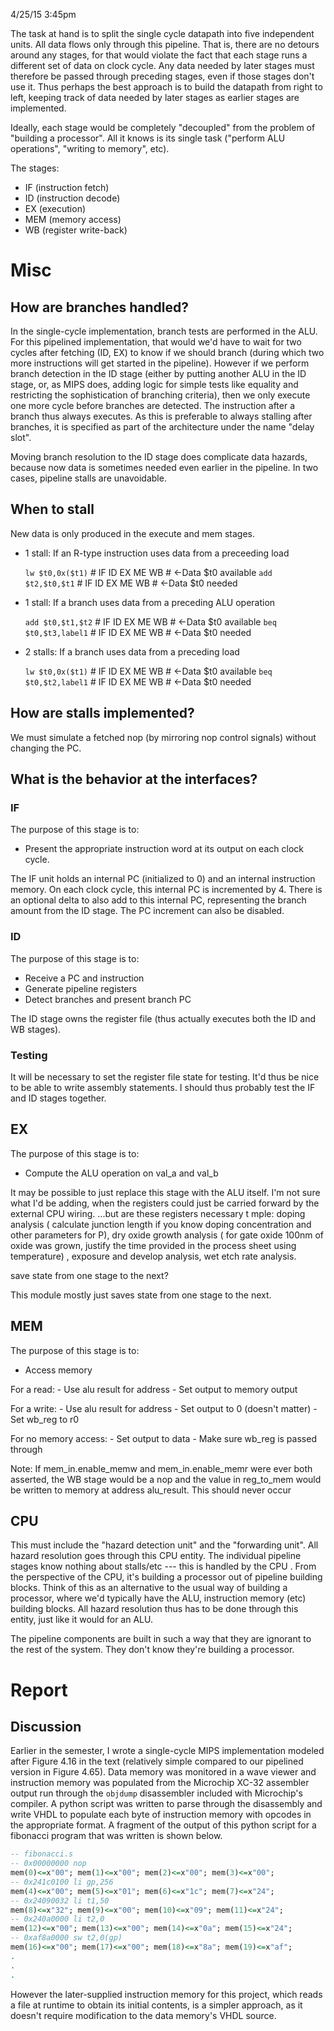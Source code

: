 4/25/15 3:45pm

The task at hand is to split the single cycle datapath into five independent 
units. All data flows only through this pipeline. That is, there are no detours 
around any stages, for that would violate the fact that each stage runs a 
different set of data on clock cycle. Any data needed by later stages must 
therefore be passed through preceding stages, even if those stages don't use 
it. Thus perhaps the best approach is to build the datapath from right to left, 
keeping track of data needed by later stages as earlier stages are implemented.

Ideally, each stage would be completely "decoupled" from the problem of 
"building a processor". All it knows is its single task ("perform ALU 
operations", "writing to memory", etc).

The stages:
  - IF (instruction fetch)
  - ID (instruction decode)
  - EX (execution)
  - MEM (memory access)
  - WB (register write-back)

# Misc

## How are branches handled?

In the single-cycle implementation, branch tests are performed in the ALU. For 
this pipelined implementation, that would we'd have to wait for two cycles 
after fetching (ID, EX) to know if we should branch (during which two more 
instructions will get started in the pipeline). However if we perform branch 
detection in the ID stage (either by putting another ALU in the ID stage, or, 
as MIPS does, adding logic for simple tests like equality and restricting the 
sophistication of branching criteria), then we only execute one more cycle 
before branches are detected. The instruction after a branch thus always 
executes. As this is preferable to always stalling after branches, it is 
specified as part of the architecture under the name "delay slot".

Moving branch resolution to the ID stage does complicate data hazards, because 
now data is sometimes needed even earlier in the pipeline. In two cases, 
pipeline stalls are unavoidable.

## When to stall

New data is only produced in the execute and mem stages.

- 1 stall: If an R-type instruction uses data from a preceeding load

    `lw $t0,0x($t1)`        # IF  ID  EX  ME  WB
                            #               <-Data $t0 available
    `add $t2,$t0,$t1`       # IF  ID  EX  ME  WB
                            #           <-Data $t0 needed

- 1 stall: If a branch uses data from a preceding ALU operation

    `add $t0,$t1,$t2`       # IF  ID  EX  ME  WB
                            #           <-Data $t0 available
    `beq $t0,$t3,label1`    # IF  ID  EX  ME  WB
                            #       <-Data $t0 needed

- 2 stalls: If a branch uses data from a preceding load

    `lw $t0,0x($t1)`        # IF  ID  EX  ME  WB
                            #               <-Data $t0 available
    `beq $t0,$t2,label1`    # IF  ID  EX  ME  WB
                            #       <-Data $t0 needed

## How are stalls implemented?

We must simulate a fetched nop (by mirroring nop control signals) without 
changing the PC.

## What is the behavior at the interfaces?

### IF

The purpose of this stage is to:
- Present the appropriate instruction word at its output on each clock cycle.

The IF unit holds an internal PC (initialized to 0) and an internal instruction 
memory. On each clock cycle, this internal PC is incremented by 4. There is an 
optional delta to also add to this internal PC, representing the branch amount 
from the ID stage. The PC increment can also be disabled.

### ID

The purpose of this stage is to:
- Receive a PC and instruction
- Generate pipeline registers
- Detect branches and present branch PC

The ID stage owns the register file (thus actually executes both the ID and WB 
stages).

### Testing

It will be necessary to set the register file state for testing. It'd thus be 
nice to be able to write assembly statements. I should thus probably test the 
IF and ID stages together.

## EX

The purpose of this stage is to:
- Compute the ALU operation on val_a and val_b

It may be possible to just replace this stage with the ALU itself. I'm not sure 
what I'd be adding, when the registers could just be carried forward by the 
external CPU wiring. ...but are these registers necessary t mple: doping 
analysis ( calculate junction length if you know doping concentration and other 
parameters for P), dry oxide growth analysis ( for gate oxide 100nm of oxide 
was grown, justify the time provided in the process sheet using temperature) , 
exposure and develop analysis, wet  etch rate analysis.

save state from one stage to the next?

This module mostly just saves state from one stage to the next.

## MEM

The purpose of this stage is to:
- Access memory

For a read:
    - Use alu result for address
    - Set output to memory output

For a write:
    - Use alu result for address
    - Set output to 0 (doesn't matter)
    - Set wb_reg to r0

For no memory access:
    - Set output to data
    - Make sure wb_reg is passed through

Note: If mem_in.enable_memw and mem_in.enable_memr were ever both asserted, the 
WB stage would be a nop and the value in reg_to_mem would be written to memory 
at address alu_result. This should never occur

## CPU

This must include the "hazard detection unit" and the "forwarding unit". All 
hazard resolution goes through this CPU entity. The individual pipeline stages 
know nothing about stalls/etc --- this is handled by the CPU . From the 
perspective of the CPU, it's building a processor out of pipeline building 
blocks. Think of this as an alternative to the usual way of building a 
processor, where we'd typically have the ALU, instruction memory (etc) building 
blocks. All hazard resolution thus has to be done through this entity, just 
like it would for an ALU.

The pipeline components are built in such a way that they are ignorant to the 
rest of the system. They don't know they're building a processor.

# Report

## Discussion

Earlier in the semester, I wrote a single-cycle MIPS implementation modeled 
after Figure 4.16 in the text (relatively simple compared to our pipelined 
version in Figure 4.65). Data memory was monitored in a wave viewer and 
instruction memory was populated from the Microchip XC-32 assembler output run 
through the `objdump` disassembler included with Microchip's compiler. A python 
script was written to parse through the disassembly and write VHDL to populate 
each byte of instruction memory with opcodes in the appropriate format. A 
fragment of the output of this python script for a fibonacci program that was 
written is shown below.

```vhdl
-- fibonacci.s
-- 0x00000000 nop
mem(0)<=x"00"; mem(1)<=x"00"; mem(2)<=x"00"; mem(3)<=x"00";
-- 0x241c0100 li gp,256
mem(4)<=x"00"; mem(5)<=x"01"; mem(6)<=x"1c"; mem(7)<=x"24";
-- 0x24090032 li t1,50
mem(8)<=x"32"; mem(9)<=x"00"; mem(10)<=x"09"; mem(11)<=x"24";
-- 0x240a0000 li t2,0
mem(12)<=x"00"; mem(13)<=x"00"; mem(14)<=x"0a"; mem(15)<=x"24";
-- 0xaf8a0000 sw t2,0(gp)
mem(16)<=x"00"; mem(17)<=x"00"; mem(18)<=x"8a"; mem(19)<=x"af";
.
.
.
```

However the later-supplied instruction memory for this project, which reads a 
file at runtime to obtain its initial contents, is a simpler approach, as it 
doesn't require modification to the data memory's VHDL source.
